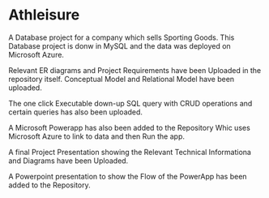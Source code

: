 # Athleisure
A Database project for a company which sells Sporting Goods. 
This Database project is donw in MySQL and the data was deployed on Microsoft Azure. 

Relevant ER diagrams and Project Requirements have been Uploaded in the repository itself. 
Conceptual Model and Relational Model have been uploaded. 

The one click Executable down-up SQL query with CRUD operations and certain queries has also been uploaded. 

A Microsoft Powerapp has also been added to the Repository Whic uses Microsoft Azure to link to data and then Run the app. 

A final Project Presentation showing the Relevant Technical Informationa and Diagrams have been Uploaded. 

A Powerpoint presentation to show the Flow of the PowerApp has been added to the Repository. 

